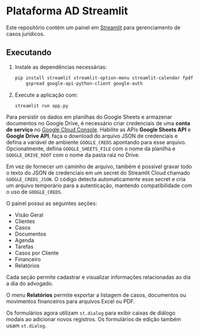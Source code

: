 # Plataforma AD Streamlit

Este repositório contém um painel em [Streamlit](https://streamlit.io/) para gerenciamento de casos jurídicos.

## Executando

1. Instale as dependências necessárias:
   ```bash
   pip install streamlit streamlit-option-menu streamlit-calendar fpdf openpyxl \
       gspread google-api-python-client google-auth
   ```
2. Execute a aplicação com:
   ```bash
   streamlit run app.py
   ```

Para persistir os dados em planilhas do Google Sheets e armazenar documentos no
Google Drive, é necessário criar credenciais de uma **conta de serviço** no
[Google Cloud Console](https://console.cloud.google.com/). Habilite as APIs
**Google Sheets API** e **Google Drive API**, faça o download do arquivo JSON de
credenciais e defina a variável de ambiente `GOOGLE_CREDS` apontando para esse
arquivo. Opcionalmente, defina `GOOGLE_SHEETS_FILE` com o nome da planilha e
`GOOGLE_DRIVE_ROOT` com o nome da pasta raiz no Drive.

Em vez de fornecer um caminho de arquivo, também é possível gravar todo o texto
do JSON de credenciais em um secret do Streamlit Cloud chamado
`GOOGLE_CREDS_JSON`. O código detecta automaticamente esse secret e cria um
arquivo temporário para a autenticação, mantendo compatibilidade com o uso de
`GOOGLE_CREDS`.

O painel possui as seguintes seções:
- Visão Geral
- Clientes
- Casos
- Documentos
- Agenda
- Tarefas
- Casos por Cliente
- Financeiro
- Relatórios

Cada seção permite cadastrar e visualizar informações relacionadas ao dia a dia do advogado.

O menu **Relatórios** permite exportar a listagem de casos, documentos ou movimentos financeiros para arquivos Excel ou PDF.

Os formulários agora utilizam `st.dialog` para exibir caixas de diálogo modais
ao adicionar novos registros. Os formulários de edição também usam `st.dialog`.

